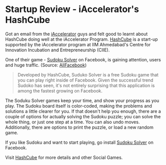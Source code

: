# Startup Review - iAccelerator's HashCube

Got an email from the <a href="http://iaccelerator.org/">iAccelerator</a> guys and felt good to learnt about HashCube doing well at the iAccelerator Program. <a href="http://www.hashcube.com/">HashCube</a> is a start-up supported by the iAccelerator program at IIM Ahmedabad's Centre for Innovation Incubation and Entrepreneurship (CIIE).

One of their game - <a href="http://apps.facebook.com/apps/application.php?id=9034849299">Sudoku Solver</a> on Facebook, is gaining attention, users and huge traffic. (Source: <a href="http://www.allfacebook.com/2009/03/sudoku-solver-growth/">AllFacebook</a>)

> Developed by HashCube, Suduko Solver is a free Sudoku game that you can play right inside of Facebook. Given the successful trend Sudoko has seen, it's not entirely surprising that this application is among the fastest growing on Facebook.

The Soduku Solver games keep your time, and show your progress as you play. The Sudoku board itself is color-coded, making the problems and solutions a little clearer for you. If that doesn't help you enough, there are a couple of options for actually solving the Sudoku puzzle; you can solve the whole thing, or just one step at a time. You can also undo moves. Additionally, there are options to print the puzzle, or load a new random game.

If you like Sudoku and want to start playing, go install <a href="http://apps.facebook.com/apps/application.php?id=9034849299">Sudoku Solver</a> on Facebook.

Visit <a href="http://www.hashcube.com/">HashCube</a> for more details and other Social Games.
